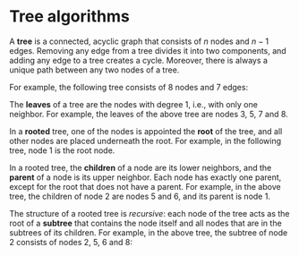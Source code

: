 # Tree algorithms

A **tree** is a connected, acyclic graph
that consists of $n$ nodes and $n-1$ edges.
Removing any edge from a tree divides it
into two components,
and adding any edge to a tree creates a cycle.
Moreover, there is always a unique path between any
two nodes of a tree.

For example, the following tree consists of 8 nodes and 7 edges:

<script type="text/tikz">
\begin{tikzpicture}[scale=0.9]
\node[draw, circle] (1) at (0,3) {1};
\node[draw, circle] (2) at (2,3) {4};
\node[draw, circle] (3) at (0,1) {2};
\node[draw, circle] (4) at (2,1) {3};
\node[draw, circle] (5) at (4,1) {7};
\node[draw, circle] (6) at (-2,3) {5};
\node[draw, circle] (7) at (-2,1) {6};
\node[draw, circle] (8) at (-4,1) {8};
\path[draw,thick,-] (1) -- (2);
\path[draw,thick,-] (1) -- (3);
\path[draw,thick,-] (1) -- (4);
\path[draw,thick,-] (2) -- (5);
\path[draw,thick,-] (3) -- (6);
\path[draw,thick,-] (3) -- (7);
\path[draw,thick,-] (7) -- (8);
\end{tikzpicture}
</script>

The **leaves** of a tree are the nodes
with degree 1, i.e., with only one neighbor.
For example, the leaves of the above tree
are nodes 3, 5, 7 and 8.

In a **rooted** tree, one of the nodes
is appointed the **root** of the tree,
and all other nodes are
placed underneath the root.
For example, in the following tree,
node 1 is the root node.

<script type="text/tikz">
\begin{tikzpicture}[scale=0.9]
\node[draw, circle] (1) at (0,3) {1};
\node[draw, circle] (4) at (2,1) {4};
\node[draw, circle] (2) at (-2,1) {2};
\node[draw, circle] (3) at (0,1) {3};
\node[draw, circle] (7) at (2,-1) {7};
\node[draw, circle] (5) at (-3,-1) {5};
\node[draw, circle] (6) at (-1,-1) {6};
\node[draw, circle] (8) at (-1,-3) {8};
\path[draw,thick,-] (1) -- (2);
\path[draw,thick,-] (1) -- (3);
\path[draw,thick,-] (1) -- (4);
\path[draw,thick,-] (2) -- (5);
\path[draw,thick,-] (2) -- (6);
\path[draw,thick,-] (4) -- (7);
\path[draw,thick,-] (6) -- (8);
\end{tikzpicture}
</script>

In a rooted tree, the **children** of a node
are its lower neighbors, and the **parent** of a node
is its upper neighbor.
Each node has exactly one parent,
except for the root that does not have a parent.
For example, in the above tree,
the children of node 2 are nodes 5 and 6,
and its parent is node 1.

The structure of a rooted tree is _recursive_:
each node of the tree acts as the root of a **subtree**
that contains the node itself and all nodes
that are in the subtrees of its children.
For example, in the above tree, the subtree of node 2
consists of nodes 2, 5, 6 and 8:

<script type="text/tikz">
\begin{tikzpicture}[scale=0.9]
\node[draw, circle] (2) at (-2,1) {2};
\node[draw, circle] (5) at (-3,-1) {5};
\node[draw, circle] (6) at (-1,-1) {6};
\node[draw, circle] (8) at (-1,-3) {8};
\path[draw,thick,-] (2) -- (5);
\path[draw,thick,-] (2) -- (6);
\path[draw,thick,-] (6) -- (8);
\end{tikzpicture}
</script>
